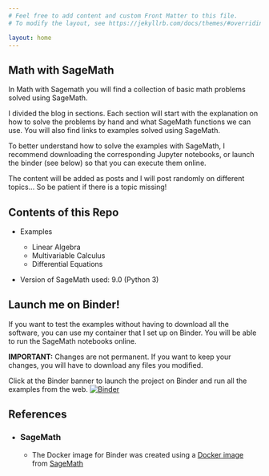 ```yaml
---
# Feel free to add content and custom Front Matter to this file.
# To modify the layout, see https://jekyllrb.com/docs/themes/#overriding-theme-defaults

layout: home
---
```

## Math with SageMath

In Math with Sagemath you will find a collection of basic math problems solved using SageMath.

I divided the blog in sections. Each section will start with the explanation on how to solve the problems by hand and what SageMath functions we can use. You will also find links to examples solved using SageMath.

To better understand how to solve the examples with SageMath, I recommend downloading the corresponding Jupyter notebooks, or launch the binder (see below) so that you can execute them online.

The content will be added as posts and I will post randomly on different topics... So be patient if there is a topic missing!

## Contents of this Repo

* Examples
    - Linear Algebra
    - Multivariable Calculus
    - Differential Equations

* Version of SageMath used: 9.0 (Python 3)

## Launch me on Binder!

If you want to test the examples without having to download all the software, you can use my container that I set up on Binder. You will be able to run the SageMath notebooks online.

**IMPORTANT:** Changes are not permanent. If you want to keep your changes, you will have to download any files you modified.

Click at the Binder banner to launch the project on Binder and run all the examples from the web.
[![Binder](https://mybinder.org/badge_logo.svg)](https://mybinder.org/v2/gh/dbalague/mathwithsagemath.git/master)

## References ##
- ### SageMath ###
    * The Docker image for Binder was created using a [Docker image](https://hub.docker.com/r/sagemath/sagemath) from [SageMath](https://sagemath.org/) 
